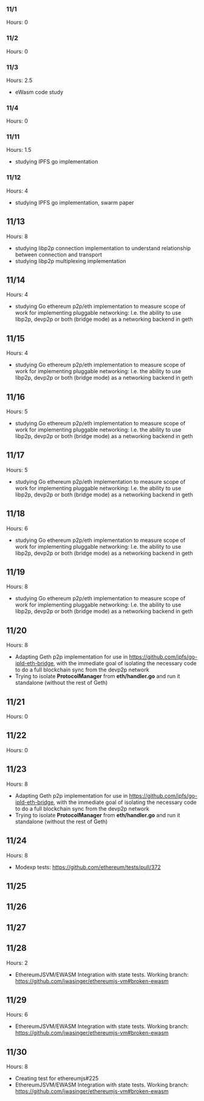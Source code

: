 ### 11/1 
Hours: 0 

### 11/2
Hours: 0

### 11/3
Hours: 2.5
 - eWasm code study

### 11/4
Hours: 0

### 11/11
Hours: 1.5
 - studying IPFS go implementation

### 11/12
Hours: 4
 - studying IPFS go implementation, swarm paper

## 11/13
Hours: 8
 - studying libp2p connection implementation to understand relationship between connection and transport
 - studying libp2p multiplexing implementation

## 11/14
Hours: 4
 - studying Go ethereum p2p/eth implementation to measure scope of work for implementing pluggable networking:
     I.e. the ability to use libp2p, devp2p or both (bridge mode) as a networking backend in geth

## 11/15
Hours: 4
 - studying Go ethereum p2p/eth implementation to measure scope of work for implementing pluggable networking:
     I.e. the ability to use libp2p, devp2p or both (bridge mode) as a networking backend in geth

## 11/16
Hours: 5
 - studying Go ethereum p2p/eth implementation to measure scope of work for implementing pluggable networking:
     I.e. the ability to use libp2p, devp2p or both (bridge mode) as a networking backend in geth

## 11/17
Hours: 5
 - studying Go ethereum p2p/eth implementation to measure scope of work for implementing pluggable networking:
     I.e. the ability to use libp2p, devp2p or both (bridge mode) as a networking backend in geth

## 11/18
Hours: 6
 - studying Go ethereum p2p/eth implementation to measure scope of work for implementing pluggable networking:
     I.e. the ability to use libp2p, devp2p or both (bridge mode) as a networking backend in geth

## 11/19
Hours: 8
 - studying Go ethereum p2p/eth implementation to measure scope of work for implementing pluggable networking:
     I.e. the ability to use libp2p, devp2p or both (bridge mode) as a networking backend in geth

## 11/20
Hours: 8
 - Adapting Geth p2p implementation for use in https://github.com/ipfs/go-ipld-eth-bridge, with the immediate goal of isolating the necessary code to do a full blockchain sync from the devp2p network
 - Trying to isolate __ProtocolManager__ from __eth/handler.go__ and run it standalone (without the rest of Geth)

## 11/21
Hours: 0

## 11/22
Hours: 0

## 11/23
Hours: 8
 - Adapting Geth p2p implementation for use in https://github.com/ipfs/go-ipld-eth-bridge, with the immediate goal of isolating the necessary code to do a full blockchain sync from the devp2p network
 - Trying to isolate __ProtocolManager__ from __eth/handler.go__ and run it standalone (without the rest of Geth)

## 11/24
Hours: 8
 - Modexp tests: https://github.com/ethereum/tests/pull/372

## 11/25

## 11/26

## 11/27

## 11/28
Hours: 2
 - EthereumJSVM/EWASM Integration with state tests.  Working branch: https://github.com/jwasinger/ethereumjs-vm#broken-ewasm

## 11/29
Hours: 6
 - EthereumJSVM/EWASM Integration with state tests.  Working branch: https://github.com/jwasinger/ethereumjs-vm#broken-ewasm

## 11/30
Hours: 8
 - Creating test for ethereumjs#225
 - EthereumJSVM/EWASM Integration with state tests.  Working branch: https://github.com/jwasinger/ethereumjs-vm#broken-ewasm
